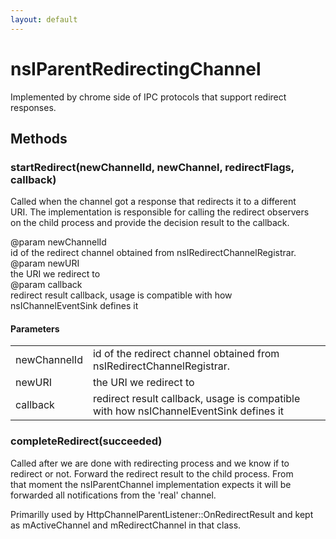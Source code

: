 ```yaml
---
layout: default
---
```


# nsIParentRedirectingChannel #
  
Implemented by chrome side of IPC protocols that support redirect responses.  
  

## Methods ##

### startRedirect(newChannelId, newChannel, redirectFlags, callback) ###
  
Called when the channel got a response that redirects it to a different  
URI.  The implementation is responsible for calling the redirect observers  
on the child process and provide the decision result to the callback.  
  
@param newChannelId  
   id of the redirect channel obtained from nsIRedirectChannelRegistrar.  
@param newURI  
   the URI we redirect to  
@param callback  
   redirect result callback, usage is compatible with how  
   nsIChannelEventSink defines it  
  

#### Parameters ####

<table>

<tr>
<td>newChannelId</td>
<td>   id of the redirect channel obtained from nsIRedirectChannelRegistrar.  
</td>
</tr>

<tr>
<td>newURI</td>
<td>   the URI we redirect to  
</td>
</tr>

<tr>
<td>callback</td>
<td>   redirect result callback, usage is compatible with how  
   nsIChannelEventSink defines it  
</td>
</tr>

</table>

### completeRedirect(succeeded) ###
  
Called after we are done with redirecting process and we know if to  
redirect or not.  Forward the redirect result to the child process.  From  
that moment the nsIParentChannel implementation expects it will be  
forwarded all notifications from the 'real' channel.  
  
Primarilly used by HttpChannelParentListener::OnRedirectResult and kept  
as mActiveChannel and mRedirectChannel in that class.  
  
